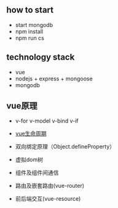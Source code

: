 ## how to start
- start mongodb
- npm install
- npm run cs


## technology stack
- vue
- nodejs + express + mongoose
- mongodb

## vue原理
- v-for v-model v-bind v-if
- [vue生命周期](https://cn.vuejs.org/images/lifecycle.png)
- 双向绑定原理（Object.defineProperty）
- 虚拟dom树

- 组件及组件间通信


- 路由及嵌套路由(vue-router)
- 前后端交互(vue-resource)
